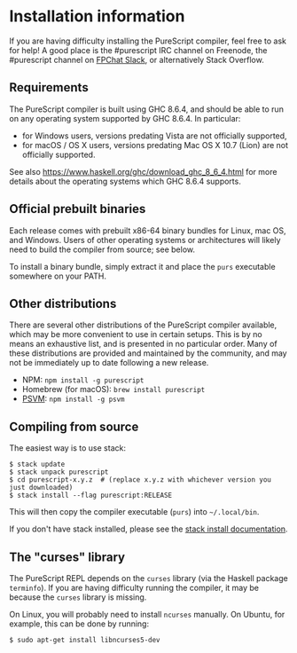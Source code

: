 # Installation information

If you are having difficulty installing the PureScript compiler, feel free to
ask for help! A good place is the #purescript IRC channel on Freenode, the #purescript channel on [FPChat Slack](https://fpchat-invite.herokuapp.com/), or
alternatively Stack Overflow.

## Requirements

The PureScript compiler is built using GHC 8.6.4, and should be able to run on any operating system supported by GHC 8.6.4. In particular:

* for Windows users, versions predating Vista are not officially supported,
* for macOS / OS X users, versions predating Mac OS X 10.7 (Lion) are not officially supported.

See also <https://www.haskell.org/ghc/download_ghc_8_6_4.html> for more details about the operating systems which GHC 8.6.4 supports.

## Official prebuilt binaries

Each release comes with prebuilt x86-64 binary bundles for Linux, mac OS, and Windows. Users of other operating systems or architectures will likely need to build the compiler from source; see below.

To install a binary bundle, simply extract it and place the `purs` executable somewhere on your PATH.

## Other distributions

There are several other distributions of the PureScript compiler available, which may be more convenient to use in certain setups. This is by no means an exhaustive list, and is presented in no particular order. Many of these distributions are provided and maintained by the community, and may not be immediately up to date following a new release.

* NPM: `npm install -g purescript`
* Homebrew (for macOS): `brew install purescript`
* [PSVM](https://github.com/ThomasCrevoisier/psvm-js): `npm install -g psvm`

## Compiling from source

The easiest way is to use stack:

```
$ stack update
$ stack unpack purescript
$ cd purescript-x.y.z  # (replace x.y.z with whichever version you just downloaded)
$ stack install --flag purescript:RELEASE
```

This will then copy the compiler executable (`purs`) into `~/.local/bin`.

If you don't have stack installed, please see the [stack install documentation](https://github.com/commercialhaskell/stack/blob/master/doc/install_and_upgrade.md).

## The "curses" library

The PureScript REPL depends on the `curses` library (via the Haskell package
`terminfo`). If you are having difficulty running the compiler, it may be
because the `curses` library is missing.

On Linux, you will probably need to install `ncurses` manually. On Ubuntu, for
example, this can be done by running:

```
$ sudo apt-get install libncurses5-dev
```
